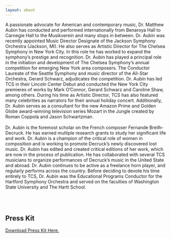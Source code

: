 ```yaml
---
layout: about
---
```

<p>
  <span class="drop-cap">A</span> passionate advocate for American and contemporary music, Dr. Matthew Aubin has conducted and performed internationally from Benaroya Hall to Carnegie Hall to the Musikverein and many stops in between. Dr. Aubin was recently appointed Music Director Designate of the Jackson Symphony Orchestra (Jackson, MI). He also serves as Artistic Director for The Chelsea Symphony in New York City. In this role he has worked to expand the symphony’s prestige and recognition. Dr. Aubin has played a principal role in the initiation and development of The Chelsea Symphony’s annual competition for emerging New York area composers. The Conductor Laureate of the Seattle Symphony and music director of the All-Star Orchestra, Gerard Schwarz, adjudicates the competition. Dr. Aubin has led TCS in their Lincoln Center Debut and conducted the New York City premieres of works by Mark O’Connor, Gerard Schwarz and Caroline Shaw, among others. During his time as Artistic Director, TCS has also featured many celebrities as narrators for their annual holiday concert. Additionally, Dr. Aubin serves as a consultant for the new Amazon Prime and Golden Globe award-winning television series Mozart in the Jungle created by Roman Coppola and Jason Schwartzman.<br/>
  <br/>
  Dr. Aubin is the foremost scholar on the French composer Fernande Breilh-Decruck. He has earned multiple research grants to study her significant life and work. Dr. Aubin is a champion of the critical role of women in composition and is working to promote Decruck’s newly discovered lost music. Dr. Aubin has edited and created critical editions of her work, which are now in the process of publication. He has collaborated with several TCS musicians to organize performances of Decruck’s music in the United State and abroad. Dr. Aubin continues to be active as a freelance horn player, and regularly performs across the country. Before deciding to devote his time entirely to TCS, Dr. Aubin was the Educational Programs Conductor for the Hartford Symphony Orchestra and served on the faculties of Washington State University and The Hartt School.
</p><br/>
<br/>
<h2>Press Kit</h2>
<p><a href="files/aubin_press_kit.zip" download>Download Press Kit Here.</a></p>
